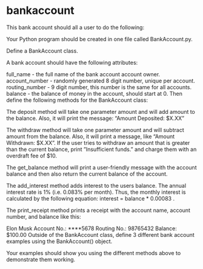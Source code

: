 # bankaccount
This bank account should all a user to do the following:

Your Python program should be created in one file called BankAccount.py.

Define a BankAccount class.

A bank account should have the following attributes:

full_name - the full name of the bank account account owner.
account_number - randomly generated 8 digit number, unique per account.
routing_number - 9 digit number, this number is the same for all accounts.
balance - the balance of money in the account, should start at 0.
Then define the following methods for the BankAccount class:

The deposit method will take one parameter amount and will add amount to the balance. Also, it will print the message: “Amount Deposited: $X.XX”

The withdraw method will take one parameter amount and will subtract amount from the balance. Also, it will print a message, like “Amount Withdrawn: $X.XX”. If the user tries to withdraw an amount that is greater than the current balance, print ”Insufficient funds.” and charge them with an overdraft fee of $10.

The get_balance method will print a user-friendly message with the account balance and then also return the current balance of the account.

The add_interest method adds interest to the users balance. The annual interest rate is 1% (i.e. 0.083% per month). Thus, the monthly interest is calculated by the following equation: interest = balance *  0.00083 .

The print_receipt method prints a receipt with the account name, account number, and balance like this:

Elon Musk
Account No.: ****5678
Routing No.: 98765432
Balance: $100.00 
Outside of the BankAccount class, define 3 different bank account examples using the BankAccount() object.

Your examples should show you using the different methods above to demonstrate them working.
